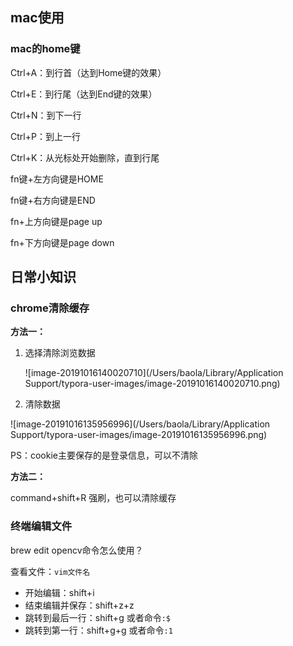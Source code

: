 

## mac使用

### mac的home键

Ctrl+A：到行首（达到Home键的效果）

Ctrl+E：到行尾（达到End键的效果）

Ctrl+N：到下一行

Ctrl+P：到上一行

Ctrl+K：从光标处开始删除，直到行尾

fn键+左方向键是HOME

fn键+右方向键是END

fn+上方向键是page up

fn+下方向键是page down



## 日常小知识

### chrome清除缓存

**方法一：**

1. 选择清除浏览数据

   ![image-20191016140020710](/Users/baola/Library/Application Support/typora-user-images/image-20191016140020710.png)

2. 清除数据

![image-20191016135956996](/Users/baola/Library/Application Support/typora-user-images/image-20191016135956996.png)

PS：cookie主要保存的是登录信息，可以不清除

**方法二：**

command+shift+R 强刷，也可以清除缓存



### 终端编辑文件

brew edit opencv命令怎么使用？

查看文件：`vim文件名`

- 开始编辑：shift+i
- 结束编辑并保存：shift+z+z
- 跳转到最后一行：shift+g 或者命令`:$`
- 跳转到第一行：shift+g+g  或者命令`:1` 